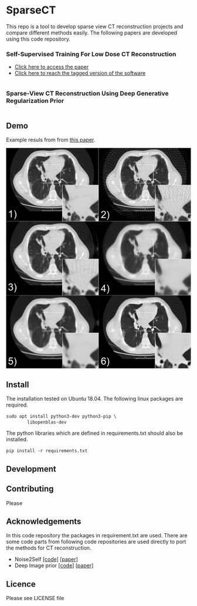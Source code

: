 # SparseCT

This repo is a tool to develop sparse view CT reconstruction projects and compare different methods easily. The following papers are developed using this code repository.

### Self-Supervised Training For Low Dose CT Reconstruction

- [Click here to access the paper]()
- [Click here to reach the tagged version of the software]()

```

```

### Sparse-View CT Reconstruction Using Deep Generative Regularization Prior

```

```


## Demo

Example resuls from from [this paper]().

![](https://raw.githubusercontent.com/mozanunal/SparseCT/master/docs/images/result2.png)



## Install

The installation tested on Ubuntu 18.04. The following linux packages are required.

```
sudo apt install python3-dev python3-pip \
        libopenblas-dev

```

The python libraries which are defined in requirements.txt should also be installed.

```
pip install -r requirements.txt
``` 

## Development

## Contributing

Please

## Acknowledgements

In this code repository the packages in requirement.txt are used.
There are some code parts from following code repositories are used directly to port the methods for CT reconstruction.

- Noise2Self [[code]](https://github.com/czbiohub/noise2self) [[paper]](https://arxiv.org/abs/1901.11365)
- Deep Image prior [[code]](https://github.com/DmitryUlyanov/deep-image-prior) [[paper]](https://openaccess.thecvf.com/content_cvpr_2018/papers/Ulyanov_Deep_Image_Prior_CVPR_2018_paper.pdf)



## Licence

Please see LICENSE file
